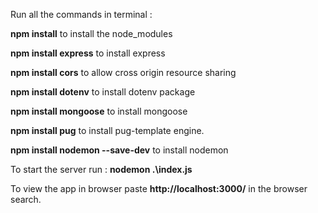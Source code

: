 Run all the commands in terminal :  

**npm install** to install the node_modules  

**npm install express** to install express  

**npm install cors** to allow  cross origin resource sharing  

**npm install dotenv**  to install dotenv package  

**npm install mongoose** to install mongoose  

**npm install pug** to install pug-template engine.  

**npm install nodemon --save-dev** to install nodemon  


To start the server run : **nodemon .\index.js**  

To view the app in browser paste **http://localhost:3000/** in the browser search.
